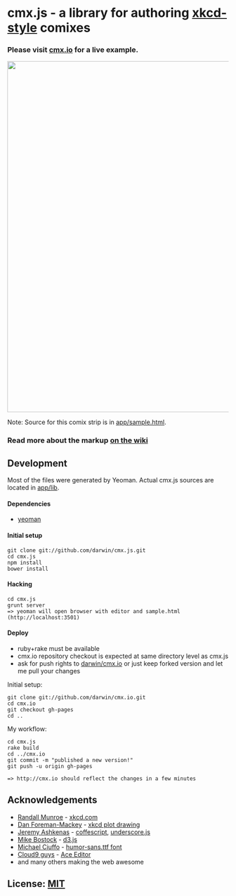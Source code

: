 # cmx.js - a library for authoring [xkcd-style](http://xkcd.com) comixes

### Please visit [cmx.io](http://cmx.io) for a live example.

<a href="http://cmx.io"><img src="http://cmx.io/img/cmx-preview.png" width="800px"/></a>

Note: Source for this comix strip is in [app/sample.html](app/sample.html).

### Read more about the markup [on the wiki](https://github.com/darwin/cmx.js/wiki)

## Development

Most of the files were generated by Yeoman. Actual cmx.js sources are located in [app/lib](app/lib).

#### Dependencies

* [yeoman](http://yeoman.io)

#### Initial setup

    git clone git://github.com/darwin/cmx.js.git
    cd cmx.js
    npm install
    bower install

#### Hacking

    cd cmx.js
    grunt server
    => yeoman will open browser with editor and sample.html (http://localhost:3501)

#### Deploy

* ruby+rake must be available
* cmx.io repository checkout is expected at same directory level as cmx.js
* ask for push rights to [darwin/cmx.io](https://github.com/darwin/cmx.io) or just keep forked version and let me pull your changes

Initial setup:

    git clone git://github.com/darwin/cmx.io.git
    cd cmx.io
    git checkout gh-pages
    cd ..

My workflow:

    cd cmx.js
    rake build
    cd ../cmx.io
    git commit -m "published a new version!"
    git push -u origin gh-pages

    => http://cmx.io should reflect the changes in a few minutes

## Acknowledgements

* [Randall Munroe](http://xkcd.com) - [xkcd.com](http://xkcd.com)
* [Dan Foreman-Mackey](http://dan.iel.fm) - [xkcd plot drawing](http://dan.iel.fm/xkcd)
* [Jeremy Ashkenas](http://ashkenas.com) - [coffescript](http://coffeescript.org), [underscore.js](http://underscorejs.org)
* [Mike Bostock](http://bost.ocks.org) - [d3.js](http://d3js.org)
* [Michael Ciuffo](http://ch00ftech.com) - [humor-sans.ttf font](http://xkcdsucks.blogspot.cz/2009/03/xkcdsucks-is-proud-to-present-humor.html)
* [Cloud9 guys](http://c9.io) - [Ace Editor](http://ace.ajax.org)
* and many others making the web awesome

## License: [MIT](license.txt)
